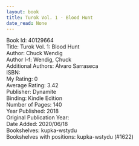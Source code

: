 ```yaml
---
layout: book
title: Turok Vol. 1 - Blood Hunt
date_read: None
---
```


Book Id: 40129664<br />
Title: Turok Vol. 1: Blood Hunt<br />
Author: Chuck Wendig<br />
Author l-f: Wendig, Chuck<br />
Additional Authors: Álvaro Sarraseca<br />
ISBN: <br />
My Rating: 0<br />
Average Rating: 3.42<br />
Publisher: Dynamite<br />
Binding: Kindle Edition<br />
Number of Pages: 140<br />
Year Published: 2018<br />
Original Publication Year: <br />
Date Added: 2020/06/18<br />
Bookshelves: kupka-wstydu<br />
Bookshelves with positions: kupka-wstydu (#1622)<br />

